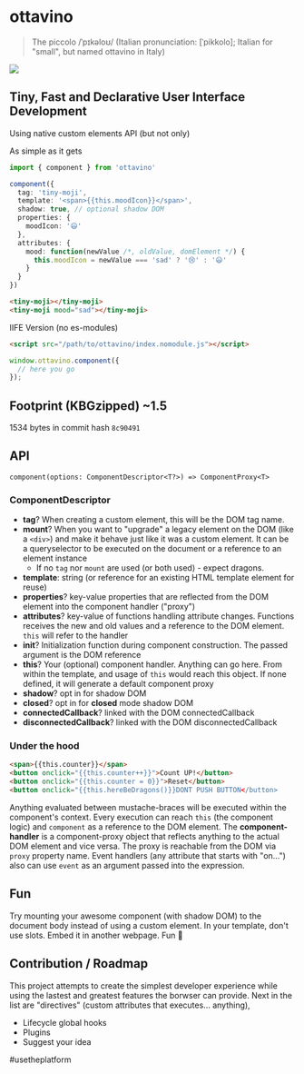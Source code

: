 # ottavino
> The piccolo /ˈpɪkəloʊ/ (Italian pronunciation: [ˈpikkolo]; Italian for "small", but named ottavino in Italy)

![](https://user-images.githubusercontent.com/1084459/57871139-55c10100-7811-11e9-8499-cbb4cfafb315.png)

## Tiny, Fast and Declarative User Interface Development
Using native custom elements API (but not only)

As simple as it gets
```typescript
import { component } from 'ottavino'

component({
  tag: 'tiny-moji',
  template: '<span>{{this.moodIcon}}</span>',
  shadow: true, // optional shadow DOM
  properties: {
    moodIcon: '😃'
  },
  attributes: {
    mood: function(newValue /*, oldValue, domElement */) {
      this.moodIcon = newValue === 'sad' ? '😢' : '😃'
    }
  }
})
```
```html
<tiny-moji></tiny-moji>
<tiny-moji mood="sad"></tiny-moji>
```

IIFE Version (no es-modules)
```html
<script src="/path/to/ottavino/index.nomodule.js"></script>
```
```javascript
window.ottavino.component({
  // here you go
});
```

## Footprint (KBGzipped) ~1.5
1534 bytes in commit hash `8c90491`

## API
`component(options: ComponentDescriptor<T?>) => ComponentProxy<T>`

### ComponentDescriptor<T>
- **tag**? When creating a custom element, this will be the DOM tag name.
- **mount**? When you want to "upgrade" a legacy element on the DOM (like a `<div>`) and make it behave just like it was a custom element. It can be a queryselector to be executed on the document or a reference to an element instance
  - If no `tag` nor `mount` are used (or both used) - expect dragons.
- **template**: string (or reference for an existing HTML template element for reuse)
- **properties**? key-value properties that are reflected from the DOM element into the component handler ("proxy")
- **attributes**? key-value of functions handling attribute changes. Functions receives the new and old values and a reference to the DOM element. `this` will refer to the handler
- **init**? Initialization function during component construction. The passed argument is the DOM reference
- **this**? Your (optional) component handler. Anything can go here. From within the template, and usage of `this` would reach this object. If none defined, it will generate a default component proxy
- **shadow**? opt in for shadow DOM
- **closed**? opt in for **closed** mode shadow DOM
- **connectedCallback**? linked with the DOM connectedCallback
- **disconnectedCallback**? linked with the DOM disconnectedCallback

### Under the hood
```html
<span>{{this.counter}}</span>
<button onclick="{{this.counter++}}">Count UP!</button>
<button onclick="{{this.counter = 0}}">Reset</button>
<button onclick="{{this.hereBeDragons()}}DONT PUSH BUTTON</button>
```
Anything evaluated between mustache-braces will be executed within the component's context.
Every execution can reach `this` (the component logic) and `component` as a reference to the DOM element.
The **component-handler** is a component-proxy object that reflects anything to the actual DOM element and vice versa. The proxy is reachable from the DOM via `proxy` property name.
Event handlers (any attribute that starts with "on...") also can use `event` as an argument passed into the expression.

## Fun
Try mounting your awesome component (with shadow DOM) to the document body instead of using a custom element. In your template, don't use slots. Embed it in another webpage. Fun :unicorn:

## Contribution / Roadmap
This project attempts to create the simplest developer experience while using the lastest and greatest features the borwser can provide.
Next in the list are "directives" (custom attributes that executes... anything),
- Lifecycle global hooks
- Plugins
- Suggest your idea


#usetheplatform
